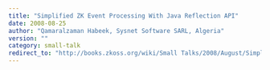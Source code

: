 ```yaml
---
title: "Simplified ZK Event Processing With Java Reflection API"
date: 2008-08-25
author: "Qamaralzaman Habeek, Sysnet Software SARL, Algeria"
version: ""
category: small-talk
redirect_to: "http://books.zkoss.org/wiki/Small Talks/2008/August/Simplified ZK Event Processing With Java Reflection API"
---
```

